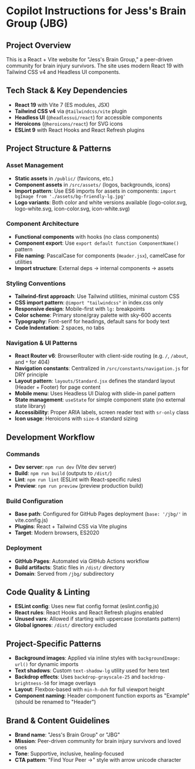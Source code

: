 # Copilot Instructions for Jess's Brain Group (JBG)

## Project Overview
This is a React + Vite website for "Jess's Brain Group," a peer-driven community for brain injury survivors. The site uses modern React 19 with Tailwind CSS v4 and Headless UI components.

## Tech Stack & Key Dependencies
- **React 19** with Vite 7 (ES modules, JSX)
- **Tailwind CSS v4** via `@tailwindcss/vite` plugin
- **Headless UI** (`@headlessui/react`) for accessible components
- **Heroicons** (`@heroicons/react`) for SVG icons
- **ESLint 9** with React Hooks and React Refresh plugins

## Project Structure & Patterns

### Asset Management
- **Static assets** in `/public/` (favicons, etc.)
- **Component assets** in `/src/assets/` (logos, backgrounds, icons)
- **Import pattern**: Use ES6 imports for assets in components: `import bgImage from './assets/bg-friendly-lg.jpg'`
- **Logo variants**: Both color and white versions available (logo-color.svg, logo-white.svg, icon-color.svg, icon-white.svg)

### Component Architecture
- **Functional components** with hooks (no class components)
- **Component export**: Use `export default function ComponentName()` pattern
- **File naming**: PascalCase for components (`Header.jsx`), camelCase for utilities
- **Import structure**: External deps → internal components → assets

### Styling Conventions
- **Tailwind-first approach**: Use Tailwind utilities, minimal custom CSS
- **CSS import pattern**: `@import "tailwindcss"` in index.css only
- **Responsive design**: Mobile-first with `lg:` breakpoints
- **Color scheme**: Primary stone/gray palette with sky-600 accents
- **Typography**: Font-serif for headings, default sans for body text
- **Code Indentation**: 2 spaces, no tabs

### Navigation & UI Patterns
- **React Router v6**: BrowserRouter with client-side routing (e.g. `/`, `/about`, and `*` for 404)
- **Navigation constants**: Centralized in `/src/constants/navigation.js` for DRY principle
- **Layout pattern**: `layouts/Standard.jsx` defines the standard layout (Header + Footer) for page content
- **Mobile menu**: Uses Headless UI Dialog with slide-in panel pattern
- **State management**: `useState` for simple component state (no external state library)
- **Accessibility**: Proper ARIA labels, screen reader text with `sr-only` class
- **Icon usage**: Heroicons with `size-6` standard sizing

## Development Workflow

### Commands
- **Dev server**: `npm run dev` (Vite dev server)
- **Build**: `npm run build` (outputs to `/dist/`)
- **Lint**: `npm run lint` (ESLint with React-specific rules)
- **Preview**: `npm run preview` (preview production build)

### Build Configuration
- **Base path**: Configured for GitHub Pages deployment (`base: '/jbg/'` in vite.config.js)
- **Plugins**: React + Tailwind CSS via Vite plugins
- **Target**: Modern browsers, ES2020

### Deployment
- **GitHub Pages**: Automated via GitHub Actions workflow
- **Build artifacts**: Static files in `/dist/` directory
- **Domain**: Served from `/jbg/` subdirectory

## Code Quality & Linting
- **ESLint config**: Uses new flat config format (eslint.config.js)
- **React rules**: React Hooks and React Refresh plugins enabled
- **Unused vars**: Allowed if starting with uppercase (constants pattern)
- **Global ignores**: `/dist/` directory excluded

## Project-Specific Patterns
- **Background images**: Applied via inline styles with `backgroundImage: url()` for dynamic imports
- **Text shadows**: Custom `text-shadow-lg` utility used for hero text
- **Backdrop effects**: Uses `backdrop-grayscale-25` and `backdrop-brightness-50` for image overlays
- **Layout**: Flexbox-based with `min-h-dvh` for full viewport height
- **Component naming**: Header component function exports as "Example" (should be renamed to "Header")

## Brand & Content Guidelines
- **Brand name**: "Jess's Brain Group" or "JBG"
- **Mission**: Peer-driven community for brain injury survivors and loved ones
- **Tone**: Supportive, inclusive, healing-focused
- **CTA pattern**: "Find Your Peer →" style with arrow unicode character
